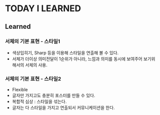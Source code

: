 # TODAY I LEARNED

## Learned

### 서체의 기본 표현 - 스타일1

- 색상입히기, Sharp 등을 이용해 스타일을 연출해 볼 수 있다.
- 서체가 더이상 의미전달이 1순위가 아니라, 느낌과 의미를 동시에 보여주어 보기위해서의 서체의 사용.

### 서체의 기본 표현 - 스타일2

- Flexible
- 글자만 가지고도 충분히 포스터를 만들 수 있다.
- 복합적 심상 : 스타일을 섞는다.
- 글자는 다 스타일을 가지고 연출되서 커뮤니케이션을 한다.

